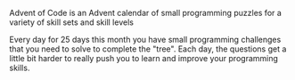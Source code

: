 Advent of Code is an Advent calendar of small programming puzzles for a variety of skill sets and skill levels 

Every day for 25 days this month you have small programming challenges that you need to solve to complete the "tree". Each day, the questions get a little bit harder to really push you to learn and improve your programming skills.
